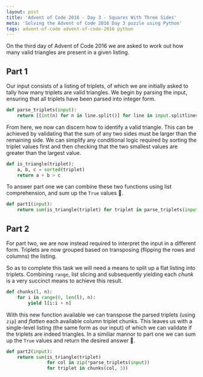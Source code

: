```yaml
---
layout: post
title: 'Advent of Code 2016 - Day 3 - Squares With Three Sides'
meta: 'Solving the Advent of Code 2016 Day 3 puzzle using Python'
tags: advent-of-code advent-of-code-2016 python
---
```


On the third day of Advent of Code 2016 we are asked to work out how many valid triangles are present in a given listing.

<!--more-->

## Part 1

Our input consists of a listing of triplets, of which we are initially asked to tally how many triplets are valid triangles.
We begin by parsing the input, ensuring that all triplets have been parsed into integer form.

```python
def parse_triplets(input):
    return [[int(n) for n in line.split()] for line in input.splitlines()]
```

From here, we now can discern how to identify a valid triangle.
This can be achieved by validating that the sum of any two sides must be larger than the remaining side.
We can simplify any conditional logic required by sorting the triplet values first and then checking that the two smallest values are greater than the largest value.

```python
def is_triangle(triplet):
    a, b, c = sorted(triplet)
    return a + b > c
```

To answer part one we can combine these two functions using list comprehension, and sum up the `True` values 🌟.

```python
def part1(input):
    return sum(is_triangle(triplet) for triplet in parse_triplets(input))
```

## Part 2

For part two, we are now instead required to interpret the input in a different form.
Triplets are now grouped based on transposing (flipping the rows and columns) the listing.

So as to complete this task we will need a means to split up a flat listing into triplets.
Combining `range`, list slicing and subsequently yielding each _chunk_ is a very succinct means to achieve this result.

```python
def chunks(l, n):
    for i in range(0, len(l), n):
        yield l[i:i + n]
```

With this new function available we can transpose the parsed triplets (using `zip`) and _flatten_ each available column triplet chunks.
This leaves us with a single-level listing (the same form as our input) of which we can validate if the triplets are indeed triangles.
In a similiar mannor to part one we can sum up the `True` values and return the desired answer 🌟.

```python
def part2(input):
    return sum(is_triangle(triplet)
               for col in zip(*parse_triplets(input))
               for triplet in chunks(col, 3))
```
